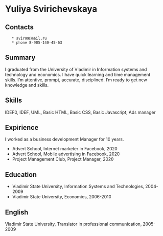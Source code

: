 # Yuliya Svirichevskaya
## Contacts
       * svir09@mail.ru
	   * phone 8-905-140-45-63
## Summary
I graduated from the University of Vladimir in Information systems and technology and economics. I have quick learning and time management skills. I’m attentive, prompt, accurate, disciplined. 
I’m ready to get new knowledge and skills.
## Skills
IDEF0, IDEF, UML, Basic HTML, Basic CSS, Basic Javascript, Ads manager
## Expirience
I worked as a business development Manager for 10 years.
* Advert School, Internet marketer in Facebook, 2020
* Advert School, Mobile advertising in Facebook, 2020
* Project Management Club, Project Manager, 2020
## Education
* Vladimir State University, Information Systems and Technologies, 2004-2009
* Vladimir State University, Economics, 2006-2010
## English
Vladimir State University, Translator in professional communication, 2005-2009


